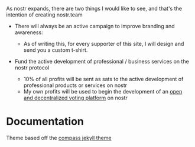As nostr expands, there are two things I would like to see, and that's the intention of creating nostr.team

- There will always be an active campaign to improve branding and awareness:
  - As of writing this, for every supporter of this site, I will design and send you a custom t-shirt.

- Fund the active development of professional / business services on the nostr protocol
  - 10% of all profits will be sent as sats to the active development of professional products or services on nostr
  - My own profits will be used to begin the development of an [open and decentralized voting platform](https://krisconstable.com/open-and-decentralized-online-voting/) on nostr


# Documentation

Theme based off the [compass jekyll theme](https://github.com/excentris/compass)
